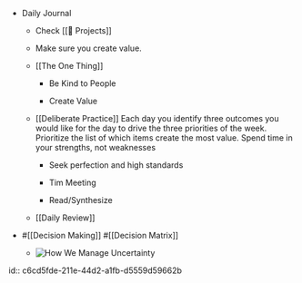 - Daily Journal
	 - Check [[🚧 Projects]]

	 - Make sure you create value.

	 - [[The One Thing]]
		 - Be Kind to People

		 - Create Value

	 - [[Deliberate Practice]] Each day you identify three outcomes you would like for the day to drive the three priorities of the week. Prioritize the list of which items create the most value. Spend time in your strengths, not weaknesses
		 - Seek perfection and high standards

		 - Tim Meeting

		 - Read/Synthesize

	 - [[Daily Review]]

- #[[Decision Making]] #[[Decision Matrix]]
	 - ![How We Manage Uncertainty](https://images.prismic.io/versett-www/c9017ad5-03ca-4505-8354-b87285f38dfd_2-whitepace.png?auto=compress,format)

id:: c6cd5fde-211e-44d2-a1fb-d5559d59662b
